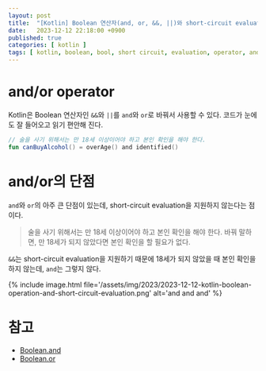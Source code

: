 ```yaml
---
layout: post
title:  "[Kotlin] Boolean 연산자(and, or, &&, ||)와 short-circuit evaluation"
date:   2023-12-12 22:18:00 +0900
published: true
categories: [ kotlin ]
tags: [ kotlin, boolean, bool, short circuit, evaluation, operator, and, or ]
---
```


# and/or operator

Kotlin은 Boolean 연산자인 `&&`와 `||`를 `and`와 `or`로 바꿔서 사용할 수 있다. 코드가 눈에도 잘 들어오고 읽기 편안해 진다.

```kotlin
// 술을 사기 위해서는 만 18세 이상이어야 하고 본인 확인을 해야 한다.
fun canBuyAlcohol() = overAge() and identified()
```

# and/or의 단점

`and`와 `or`의 아주 큰 단점이 있는데, short-circuit evaluation을 지원하지 않는다는 점이다.

> 술을 사기 위해서는 만 18세 이상이어야 하고 본인 확인을 해야 한다.
> 바꿔 말하면, 만 18세가 되지 않았다면 본인 확인을 할 필요가 없다.

`&&`는 short-circuit evaluation을 지원하기 때문에 18세가 되지 않았을 때 본인 확인을 하지 않는데, `and`는 그렇지 않다. 

{% include image.html file='/assets/img/2023/2023-12-12-kotlin-boolean-operation-and-short-circuit-evaluation.png' alt='and and and' %}


# 참고
- [Boolean.and](https://kotlinlang.org/api/latest/jvm/stdlib/kotlin/-boolean/and.html)
- [Boolean.or](https://kotlinlang.org/api/latest/jvm/stdlib/kotlin/-boolean/or.html)
